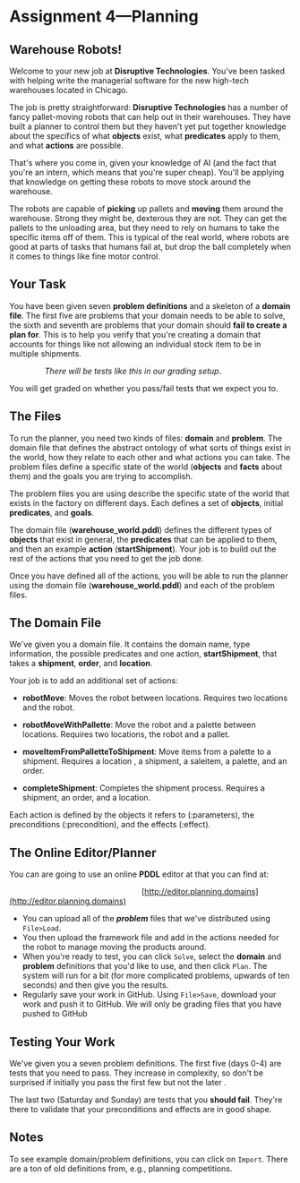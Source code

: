 # Assignment 4—Planning

## Warehouse Robots!

Welcome to your new job at **Disruptive Technologies**. You've been tasked with helping write the managerial software for the new high-tech warehouses located in Chicago.

The job is pretty straightforward: **Disruptive Technologies** has a number of fancy pallet-moving robots that can help out in their warehouses. They have built a planner to control them but they haven't yet put together knowledge about the specifics of what __objects__ exist, what __predicates__ apply to them, and what __actions__ are possible.

That's where you come in, given your knowledge of AI (and the fact that you're an intern, which means that you're super cheap). You'll be applying that knowledge on getting these robots to move stock around the warehouse.

The robots are capable of **picking** up pallets and **moving** them around  the warehouse. Strong they might be, dexterous they are not. They can get the pallets to the unloading area, but they need to rely on humans to take the specific items off of them. This is typical of the real world, where robots are good at parts of tasks that humans fail at, but drop the ball completely when it comes to things like fine motor control.

## Your Task

You have been given seven **problem definitions** and a skeleton of a **domain file**. The first five are problems that your domain needs to be able to solve, the sixth and seventh are problems that your domain should **fail to create a plan for**. This is to help you verify that you're creating a domain that accounts for things like not allowing an individual stock item to be in multiple shipments.

                *There will be tests like this in our grading setup*.

You will get graded on whether you pass/fail tests that we expect you to.

## The Files

To run the planner, you need two kinds of files: **domain** and **problem**.  The domain file that defines the abstract ontology of what sorts of things exist in the world, how they relate to each other and what actions you can take. The problem files define a specific state of the world (**objects** and **facts** about them) and the goals you are trying to accomplish.

The problem files you are using describe the specific state of the world that exists in the factory on different days. Each defines a set of **objects**, initial **predicates**, and **goals**.

The domain file (**warehouse\_world.pddl**) defines the different types of **objects** that exist in general, the **predicates** that can be applied to them, and then an example **action** (**startShipment**).  Your job is to build out the rest of the actions that you need to get the job done.

Once you have defined all of the actions, you will be able to run the planner using the domain file (**warehouse\_world.pddl**) and each of the problem files.

## The Domain File

We've given you a domain file. It contains the domain name, type information, the possible predicates and one action, **startShipment**, that takes a **shipment**, **order**, and **location**.

Your job is to add an additional set of actions:

* **robotMove**: Moves the robot between locations. Requires two locations and the robot.

* **robotMoveWithPallette**: Move the robot and a palette between locations. Requires two locations, the robot and a pallet.

* **moveItemFromPalletteToShipment**: Move items from a palette to a shipment. Requires a location , a shipment,  a saleitem, a palette, and an order.

* **completeShipment**: Completes the shipment process. Requires a shipment, an order, and a location.

Each action is defined by the objects it refers to (:parameters), the preconditions (:precondition), and the effects (:effect).

## The Online Editor/Planner

You can are going to use an online **PDDL** editor at that you can find at:

                                                            [http://editor.planning.domains](http://editor.planning.domains)

* You can upload all of the ***problem*** files that we've distributed using `File>Load`.
* You then upload the framework file and add in the actions needed for the robot to manage moving the products around.
* When you're ready to test, you can click `Solve`, select the **domain** and **problem** definitions that you'd like to use, and then click `Plan`. The system will run for a bit (for more complicated problems, upwards of ten seconds) and then give you the results.
* Regularly save your work in GitHub. Using `File>Save`, download your work and push it to GitHub.  We will only be grading files that you have pushed to GitHub

## Testing Your Work

We've given you a seven problem definitions. The first five (days 0-4) are tests that you need to pass. They increase in complexity, so don't be surprised if initially you pass the first few but not the later .

The last two (Saturday and Sunday) are tests that you **should fail**.  They're there to validate that your preconditions and effects are in good shape.

## Notes

To see example domain/problem definitions, you can click on `Import`. There are a ton of old definitions from, e.g., planning competitions.


